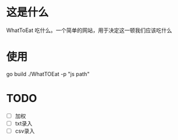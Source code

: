 # 这是什么
WhatToEat 吃什么。一个简单的网站，用于决定这一顿我们应该吃什么

# 使用
go build 
./WhatTOEat -p "js path"

# TODO
- [ ] 加权
- [ ] txt录入
- [ ] csv录入